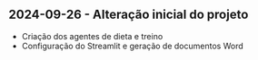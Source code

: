 ## 2024-09-26 - Alteração inicial do projeto
- Criação dos agentes de dieta e treino
- Configuração do Streamlit e geração de documentos Word
